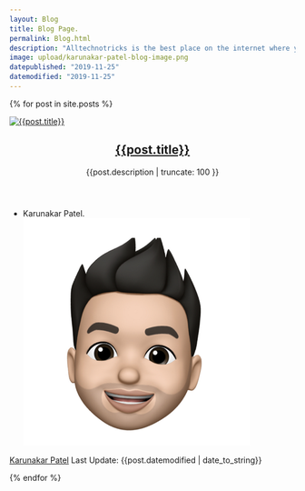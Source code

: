 ```yaml
---
layout: Blog
title: Blog Page.
permalink: Blog.html
description: "Alltechnotricks is the best place on the internet where you learn all the tips & tricks right from starting a blog to making money online legitimately for free of cost."
image: upload/karunakar-patel-blog-image.png
datepublished: "2019-11-25"
datemodified: "2019-11-25"
---
```

{% for post in site.posts %}

<article
      class="post-card post tag-challenge tag-code tag-code-challenge tag-coding tag-css tag-html tag-interview tag-coding-interview tag-interviewing tag-javascript tag-job tag-job-hunting tag-job-interview tag-learning-to-code tag-learn-to-code ">
      <a class="post-card-image-link" href="{{post.url | absolute_url}}">
       <img class="post-card-image" srcset="{{post.image}}" sizes="(max-width: 1000px) 400px, 700px"
        onerror="this.style.display='none'" alt="{{post.title}}" title="{{post.title}}" />
      </a>
      <div class="post-card-content">
       <div class="post-card-content-link">
        <header class="post-card-header">
         <h2 class="post-card-title">
          <a href="{{post.url | absolute_url}}">
           {{post.title}}
          </a>
         </h2>
         <span class="post-card-tags">
         <p>{{post.description | truncate: 100 }}</p>
         </span>
        </header>
       </div>
<footer class="post-card-meta">
        <ul class="author-list">
         <li class="author-list-item">
          <div class="author-name-tooltip">
           Karunakar Patel.
          </div>
          <a href="https://www.alltechnotricks.com" class="static-avatar">
           <img class="author-profile-image" src="uploads/avatar.png" alt="Karunakar Patel" />
          </a>
         </li>
        </ul>
        <a class="meta-item" href="https://www.alltechnotricks.com">Karunakar Patel</a>
        <time class="meta-item">Last Update: {{post.datemodified | date_to_string}}</time>
      </footer>
	      </div>
     </article>

{% endfor %}

